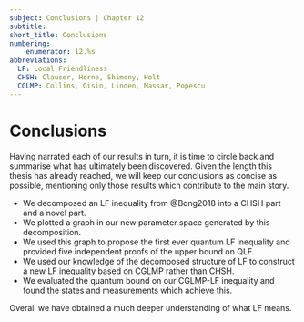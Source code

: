 ```yaml
---
subject: Conclusions | Chapter 12
subtitle:
short_title: Conclusions 
numbering: 
    enumerator: 12.%s
abbreviations:
  LF: Local Friendliness
  CHSH: Clauser, Horne, Shimony, Holt
  CGLMP: Collins, Gisin, Linden, Massar, Popescu
---
```


# Conclusions

Having narrated each of our results in turn, it is time to circle back and summarise what has ultimately been discovered. Given the length this thesis has already reached, we will keep our conclusions as concise as possible, mentioning only those results which contribute to the main story.

- We decomposed an LF inequality from @Bong2018 into a CHSH part and a novel part.
- We plotted a graph in our new parameter space generated by this decomposition.
- We used this graph to propose the first ever quantum LF inequality and provided five independent proofs of the upper bound on QLF.
- We used our knowledge of the decomposed structure of LF to construct a new LF inequality based on CGLMP rather than CHSH.
- We evaluated the quantum bound on our CGLMP-LF inequality and found the states and measurements which achieve this.

Overall we have obtained a much deeper understanding of what LF means.